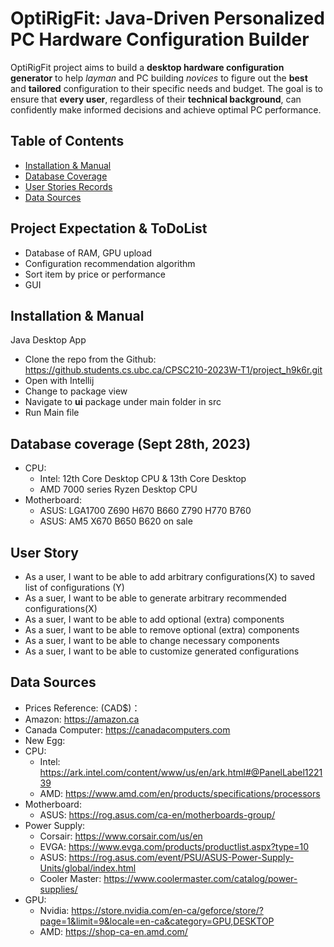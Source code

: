 # OptiRigFit: Java-Driven Personalized PC Hardware Configuration Builder
OptiRigFit project aims to build a **desktop hardware configuration generator** to help *layman* and PC building 
*novices* to figure out the **best** and **tailored** configuration to their specific needs and budget. The goal 
is to ensure that **every user**, regardless of their **technical background**, can confidently make informed decisions 
and achieve optimal PC performance.


## Table of Contents
- [Installation & Manual](#installation--manual)
- [Database Coverage](#database-coverage-sept-28th-2023)
- [User Stories Records](#user-story)
- [Data Sources](#data-sources)

## Project Expectation & ToDoList
- Database of RAM, GPU upload
- Configuration recommendation algorithm 
- Sort item by price or performance
- GUI

## Installation & Manual
Java Desktop App
- Clone the repo from the Github: https://github.students.cs.ubc.ca/CPSC210-2023W-T1/project_h9k6r.git
- Open with Intellij
- Change to package view
- Navigate to **ui** package under main folder in src
- Run Main file

## Database coverage (Sept 28th, 2023)
- CPU:
  - Intel: 12th Core Desktop CPU & 13th Core Desktop
  - AMD 7000 series Ryzen Desktop CPU
- Motherboard:
  - ASUS: LGA1700 Z690 H670 B660 Z790 H770 B760
  - ASUS: AM5 X670 B650 B620 on sale


## User Story
- As a user, I want to be able to add arbitrary configurations(X) to saved list of configurations (Y)
- As a suer, I want to be able to generate arbitrary recommended configurations(X)
- As a suer, I want to be able to add optional (extra) components
- As a suer, I want to be able to remove optional (extra) components
- As a suer, I want to be able to change necessary components
- As a suer, I want to be able to customize generated configurations


## Data Sources
- Prices Reference: (CAD$)：
- Amazon: https://amazon.ca 
- Canada Computer: https://canadacomputers.com
- New Egg: 
- CPU:
  - Intel: https://ark.intel.com/content/www/us/en/ark.html#@PanelLabel122139
  - AMD: https://www.amd.com/en/products/specifications/processors
- Motherboard:
  - ASUS: https://rog.asus.com/ca-en/motherboards-group/
- Power Supply:
  - Corsair: https://www.corsair.com/us/en
  - EVGA: https://www.evga.com/products/productlist.aspx?type=10
  - ASUS: https://rog.asus.com/event/PSU/ASUS-Power-Supply-Units/global/index.html
  - Cooler Master: https://www.coolermaster.com/catalog/power-supplies/
- GPU:
  - Nvidia: https://store.nvidia.com/en-ca/geforce/store/?page=1&limit=9&locale=en-ca&category=GPU,DESKTOP
  - AMD: https://shop-ca-en.amd.com/
